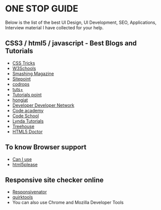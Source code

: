 
<h1> ONE STOP GUIDE </h1>

Below is the list of the best UI Design, UI Development, SEO, Applications, Interview material I have collected for your help.


 <h2> CSS3 / html5 / javascript - Best Blogs and Tutorials </h2>
  <ul>

   <li><a href="https://css-tricks.com/">CSS Tricks</a></li> 
   <li><a href="www.w3schools.com/css/"> W3Schools</a></li>  
   <li><a href="https://www.smashingmagazine.com/tag/css/"> Smashing Magazine</a></li> 
   <li><a href="https://www.sitepoint.com/">Sitepoint</a></li> 
   <li><a href="http://tympanus.net/codrops/">codrops</a></li> 
   <li><a href="http://tutsplus.com/tutorials">tuts+</a></li> 
   <li><a href="http://www.tutorialspoint.com/">Tutorials point</a></li> 
   <li><a href="http://www.hongkiat.com/blog/">hongiat </a></li> 
   <li><a href="https://developer.mozilla.org"> Developer Developer Network</a></li>
   <li><a href="https://www.codecademy.com/"> Code academy</a></li>
   <li><a href="https://www.codeschool.com/"> Code School</a></li>
   <li><a href="https://www.lynda.com/"> Lynda Tutorials</a></li>
   <li><a href="https://teamtreehouse.com/"> Treehouse</a></li>
   <li><a href="http://html5doctor.com/"> HTML5 Doctor</a></li>

      
   </ul>
    
   <h2>To know Browser support </h2>
   <ul>
   <li><a href="http://caniuse.com/">Can I use</a></li>
   <li><a href="http://html5please.com/">html5please</a></li>   
   </ul> 
    
   <h2>Responsive site checker online  </h2>
   <ul>
   <li><a href="https://www.responsinator.com/">Responsivenator</a></li>
   <li><a href="http://quirktools.com/screenfly/"> quirktools </a> </li>
   <li> You can also use Chrome and Mozilla Developer Tools </li>
   </ul>
   
   
   
